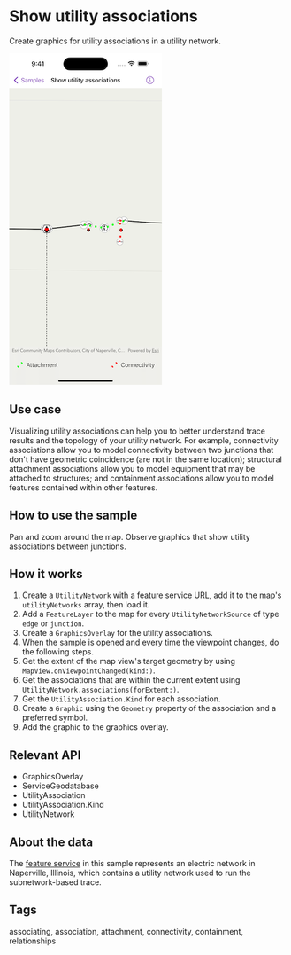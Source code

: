# Show utility associations

Create graphics for utility associations in a utility network.

![Show utility associations sample](show-utility-associations.png)

## Use case

Visualizing utility associations can help you to better understand trace results and the topology of your utility network. For example, connectivity associations allow you to model connectivity between two junctions that don't have geometric coincidence (are not in the same location); structural attachment associations allow you to model equipment that may be attached to structures; and containment associations allow you to model features contained within other features.

## How to use the sample

Pan and zoom around the map. Observe graphics that show utility associations between junctions.

## How it works

1. Create a `UtilityNetwork` with a feature service URL, add it to the map's `utilityNetworks` array, then load it.
2. Add a `FeatureLayer` to the map for every `UtilityNetworkSource` of type `edge` or `junction`.
3. Create a `GraphicsOverlay` for the utility associations.
4. When the sample is opened and every time the viewpoint changes, do the following steps.
5. Get the extent of the map view's target geometry by using `MapView.onViewpointChanged(kind:)`.
6. Get the associations that are within the current extent using `UtilityNetwork.associations(forExtent:)`.
7. Get the `UtilityAssociation.Kind` for each association.
8. Create a `Graphic` using the `Geometry` property of the association and a preferred symbol.
9. Add the graphic to the graphics overlay.

## Relevant API

* GraphicsOverlay
* ServiceGeodatabase
* UtilityAssociation
* UtilityAssociation.Kind
* UtilityNetwork

## About the data

The [feature service](https://sampleserver7.arcgisonline.com/server/rest/services/UtilityNetwork/NapervilleElectric/FeatureServer) in this sample represents an electric network in Naperville, Illinois, which contains a utility network used to run the subnetwork-based trace.

## Tags

associating, association, attachment, connectivity, containment, relationships
